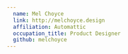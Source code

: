 ```yaml
---
  name: Mel Choyce
  link: http://melchoyce.design
  affiliation: Automattic
  occupation_title: Product Designer
  github: melchoyce
---
```

